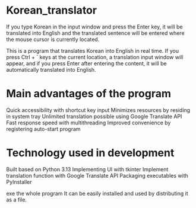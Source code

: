 # Korean_translator
If you type Korean in the input window and press the Enter key, it will be translated into English and the translated sentence will be entered where the mouse cursor is currently located.

This is a program that translates Korean into English in real time. If you press Ctrl + ` keys at the current location, a translation input window will appear, and if you press Enter after entering the content, it will be automatically translated into English.


# Main advantages of the program
Quick accessibility with shortcut key input
Minimizes resources by residing in system tray
Unlimited translation possible using Google Translate API
Fast response speed with multithreading
Improved convenience by registering auto-start program

# Technology used in development
Built based on Python 3.13
Implementing UI with tkinter
Implement translation function with Google Translate API
Packaging executables with PyInstaller

exe the whole program
 It can be easily installed and used by distributing it as a file.
